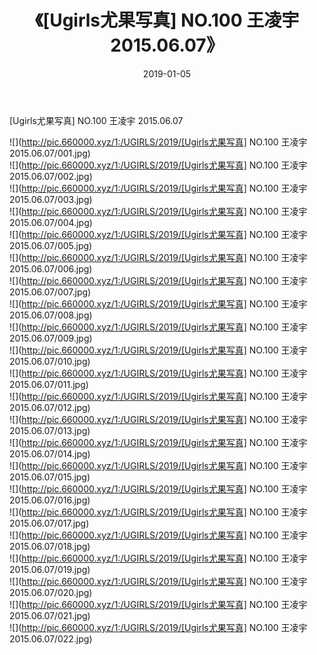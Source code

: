 ﻿---
layout: post
title:  《[Ugirls尤果写真] NO.100 王凌宇 2015.06.07》
date:   2019-01-05
img: http://pic.660000.xyz/1:/UGIRLS/2019/[Ugirls尤果写真] NO.100 王凌宇 2015.06.07/000.jpg
categories: [美女, 清纯, 唯美]
---

[Ugirls尤果写真] NO.100 王凌宇 2015.06.07

 ![](http://pic.660000.xyz/1:/UGIRLS/2019/[Ugirls尤果写真] NO.100 王凌宇 2015.06.07/001.jpg) <br>![](http://pic.660000.xyz/1:/UGIRLS/2019/[Ugirls尤果写真] NO.100 王凌宇 2015.06.07/002.jpg) <br>![](http://pic.660000.xyz/1:/UGIRLS/2019/[Ugirls尤果写真] NO.100 王凌宇 2015.06.07/003.jpg) <br>![](http://pic.660000.xyz/1:/UGIRLS/2019/[Ugirls尤果写真] NO.100 王凌宇 2015.06.07/004.jpg) <br>![](http://pic.660000.xyz/1:/UGIRLS/2019/[Ugirls尤果写真] NO.100 王凌宇 2015.06.07/005.jpg) <br>![](http://pic.660000.xyz/1:/UGIRLS/2019/[Ugirls尤果写真] NO.100 王凌宇 2015.06.07/006.jpg) <br>![](http://pic.660000.xyz/1:/UGIRLS/2019/[Ugirls尤果写真] NO.100 王凌宇 2015.06.07/007.jpg) <br>![](http://pic.660000.xyz/1:/UGIRLS/2019/[Ugirls尤果写真] NO.100 王凌宇 2015.06.07/008.jpg) <br>![](http://pic.660000.xyz/1:/UGIRLS/2019/[Ugirls尤果写真] NO.100 王凌宇 2015.06.07/009.jpg) <br>![](http://pic.660000.xyz/1:/UGIRLS/2019/[Ugirls尤果写真] NO.100 王凌宇 2015.06.07/010.jpg) <br>![](http://pic.660000.xyz/1:/UGIRLS/2019/[Ugirls尤果写真] NO.100 王凌宇 2015.06.07/011.jpg) <br>![](http://pic.660000.xyz/1:/UGIRLS/2019/[Ugirls尤果写真] NO.100 王凌宇 2015.06.07/012.jpg) <br>![](http://pic.660000.xyz/1:/UGIRLS/2019/[Ugirls尤果写真] NO.100 王凌宇 2015.06.07/013.jpg) <br>![](http://pic.660000.xyz/1:/UGIRLS/2019/[Ugirls尤果写真] NO.100 王凌宇 2015.06.07/014.jpg) <br>![](http://pic.660000.xyz/1:/UGIRLS/2019/[Ugirls尤果写真] NO.100 王凌宇 2015.06.07/015.jpg) <br>![](http://pic.660000.xyz/1:/UGIRLS/2019/[Ugirls尤果写真] NO.100 王凌宇 2015.06.07/016.jpg) <br>![](http://pic.660000.xyz/1:/UGIRLS/2019/[Ugirls尤果写真] NO.100 王凌宇 2015.06.07/017.jpg) <br>![](http://pic.660000.xyz/1:/UGIRLS/2019/[Ugirls尤果写真] NO.100 王凌宇 2015.06.07/018.jpg) <br>![](http://pic.660000.xyz/1:/UGIRLS/2019/[Ugirls尤果写真] NO.100 王凌宇 2015.06.07/019.jpg) <br>![](http://pic.660000.xyz/1:/UGIRLS/2019/[Ugirls尤果写真] NO.100 王凌宇 2015.06.07/020.jpg) <br>![](http://pic.660000.xyz/1:/UGIRLS/2019/[Ugirls尤果写真] NO.100 王凌宇 2015.06.07/021.jpg) <br>![](http://pic.660000.xyz/1:/UGIRLS/2019/[Ugirls尤果写真] NO.100 王凌宇 2015.06.07/022.jpg) <br>